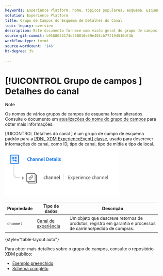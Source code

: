 ```yaml
---
keywords: Experience Platform, home, tópicos populares, esquema, Esquema, XDM, ExperienceEvent, campos, esquemas, Esquemas, Design de esquema, grupo de campos, grupo de campos;
solution: Experience Platform
title: Grupo de Campos do Esquema de Detalhes do Canal
topic-legacy: overview
description: Este documento fornece uma visão geral do grupo de campos Detalhes do canal .
source-git-commit: b9168052174c250810e59e403cb77419d510df3b
workflow-type: tm+mt
source-wordcount: '146'
ht-degree: 3%

---
```



# [!UICONTROL Grupo de campos ] Detalhes do canal

>[!NOTE]
>
>Os nomes de vários grupos de campos de esquema foram alterados. Consulte o documento em [atualizações do nome do grupo de campos](../name-updates.md) para obter mais informações.

[!UICONTROL Detalhes do canal ] é um grupo de campo de esquema padrão para a  [[!DNL XDM ExperienceEvent] classe](../../classes/experienceevent.md), usado para descrever informações do canal, como ID, tipo de canal, tipo de mídia e tipo de local.

![](../../images/field-groups/channel-details.png)

| Propriedade | Tipo de dados | Descrição |
| --- | --- | --- |
| `channel` | [Canal de experiência](../../data-types/experience-channel.md) | Um objeto que descreve retornos de produtos, registro em garantia e processos de carrinho/pedido de compras. |

{style=&quot;table-layout:auto&quot;}

Para obter mais detalhes sobre o grupo de campos, consulte o repositório XDM público:

* [Exemplo preenchido](https://github.com/adobe/xdm/blob/master/components/mixins/experience-event/experienceevent-channel.example.1.json)
* [Schema completo](https://github.com/adobe/xdm/blob/master/components/mixins/experience-event/experienceevent-channel.schema.json)
